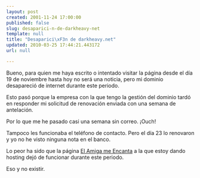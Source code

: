 ```yaml
---
layout: post
created: 2001-11-24 17:00:00
published: false
slug: desaparici-n-de-darkheavy-net
template: null
title: "Desaparici\xF3n de darkheavy.net"
updated: 2010-03-25 17:44:21.443172
url: null

---
```


Bueno, para quien me haya escrito o intentado visitar la página desde el día 19 de noviembre hasta hoy no será una noticia, pero mi dominio desapareció de internet durante este periodo.

Esto pasó porque la empresa con la que tengo la gestión del dominio tardó en responder mi solicitud de renovación enviada con una semana de antelación.

Por lo que me he pasado casi una semana sin correo. ¡Ouch!

Tampoco les funcionaba el teléfono de contacto. Pero el día 23 lo renovaron y yo no he visto ninguna nota en el banco.

Lo peor ha sido que la página <a href="http://amiga.darkheavy.net">El Amiga me Encanta</a> a la que estoy dando hosting dejó de funcionar durante este periodo.

Eso y no existir.
